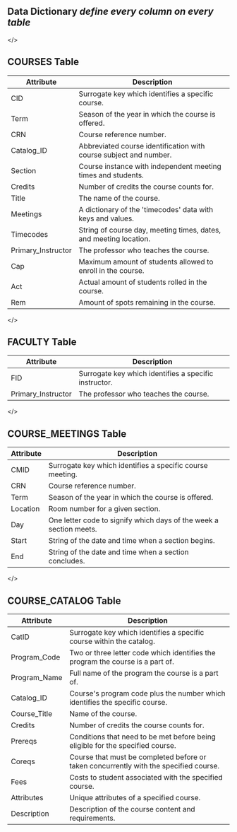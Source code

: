 ## Data Dictionary _define every column on every table_
</> 
## COURSES Table
| Attribute | Description |
| --- | --- |
| CID | Surrogate key which identifies a specific course. |
| Term | Season of the year in which the course is offered. |
| CRN | Course reference number. |
| Catalog_ID | Abbreviated course identification with course subject and number. |
| Section | Course instance with independent meeting times and students. |
| Credits | Number of credits the course counts for. |
| Title | The name of the course. |
| Meetings | A dictionary of the 'timecodes' data with keys and values. |
| Timecodes | String of course day, meeting times, dates, and meeting location. |
| Primary_Instructor | The professor who teaches the course. |
| Cap | Maximum amount of students allowed to enroll in the course. |
| Act | Actual amount of students rolled in the course. |
| Rem | Amount of spots remaining in the course. |

</>
## FACULTY Table
| Attribute | Description |
| --- | --- |
| FID | Surrogate key which identifies a specific instructor.|
| Primary_Instructor | The professor who teaches the course. |

</>
## COURSE_MEETINGS Table
| Attribute | Description |
| --- | --- |
| CMID | Surrogate key which identifies a specific course meeting. |
| CRN | Course reference number. |
| Term | Season of the year in which the course is offered. |
| Location | Room number for a given section. |
| Day | One letter code to signify which days of the week a section meets. |
| Start | String of the date and time when a section begins. |
| End | String of the date and time when a section concludes. |

</>
## COURSE_CATALOG Table
| Attribute | Description |
| --- | --- |
| CatID | Surrogate key which identifies a specific course within the catalog. |
| Program_Code | Two or three letter code which identifies the program the course is a part of. |
| Program_Name | Full name of the program the course is a part of. |
| Catalog_ID | Course's program code plus the number which identifies the specific course. |
| Course_Title | Name of the course. |
| Credits | Number of credits the course counts for. |
| Prereqs | Conditions that need to be met before being eligible for the specified course. |
| Coreqs | Course that must be completed before or taken concurrently with the specified course. |
| Fees | Costs to student associated with the specified course. |
| Attributes | Unique attributes of a specified course. |
| Description | Description of the course content and requirements. |